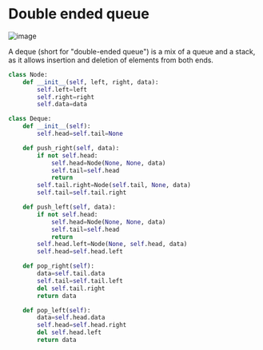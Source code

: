 # Double ended queue
![image](https://user-images.githubusercontent.com/67142421/230274701-62526e26-06b6-44b8-9f92-868c549ee63a.png)

A deque (short for "double-ended queue") is a mix of a queue and a stack, as it allows insertion and deletion of elements from both ends.

~~~python
class Node:
    def __init__(self, left, right, data):
        self.left=left
        self.right=right
        self.data=data

class Deque:
    def __init__(self):
        self.head=self.tail=None

    def push_right(self, data):
        if not self.head:
            self.head=Node(None, None, data)
            self.tail=self.head
            return
        self.tail.right=Node(self.tail, None, data)
        self.tail=self.tail.right

    def push_left(self, data):
        if not self.head:
            self.head=Node(None, None, data)
            self.tail=self.head
            return
        self.head.left=Node(None, self.head, data)
        self.head=self.head.left

    def pop_right(self):
        data=self.tail.data
        self.tail=self.tail.left
        del self.tail.right
        return data

    def pop_left(self):
        data=self.head.data
        self.head=self.head.right
        del self.head.left
        return data
~~~
